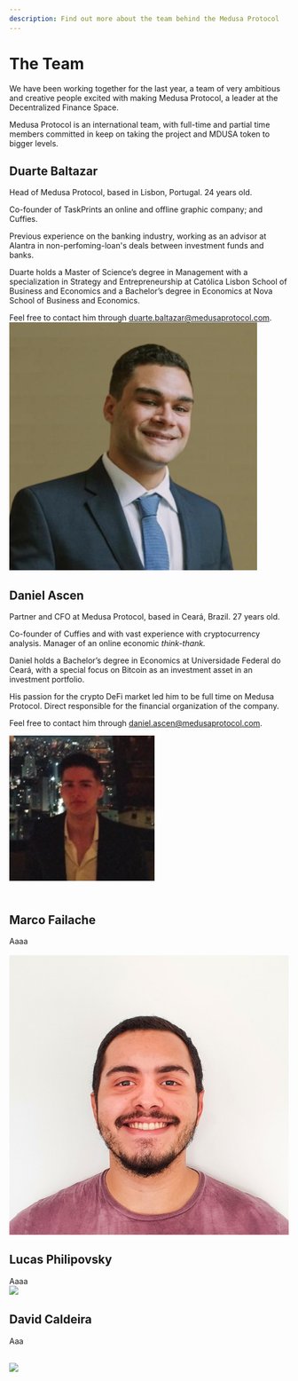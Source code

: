```yaml
---
description: Find out more about the team behind the Medusa Protocol
---
```


# The Team

We have been working together for the last year, a team of very ambitious and creative people excited with making Medusa Protocol, a leader at the Decentralized Finance Space.

Medusa Protocol is an international team, with full-time and partial time members committed in keep on taking the project and MDUSA token to bigger levels.



## Duarte Baltazar

Head of Medusa Protocol, based in Lisbon, Portugal. 24 years old.&#x20;

Co-founder of TaskPrints an online and offline graphic company; and Cuffies.

Previous experience on the banking industry, working as an advisor at Alantra in non-perfoming-loan's deals between investment funds and banks.

Duarte holds a Master of Science’s degree in Management with a specialization in Strategy and Entrepreneurship at Católica Lisbon School of Business and Economics and a Bachelor’s degree in Economics at Nova School of Business and Economics.

Feel free to contact him through duarte.baltazar@medusaprotocol.com.\
![](<../.gitbook/assets/Untitled-design-12-e1649455316767 (1).png>)

## Daniel Ascen

Partner and CFO at Medusa Protocol, based in Ceará, Brazil. 27 years old.&#x20;

Co-founder of Cuffies and with vast experience with cryptocurrency analysis. Manager of an online economic _think-thank._&#x20;

Daniel holds a Bachelor’s degree in Economics at Universidade Federal do Ceará, with a special focus on Bitcoin as an investment asset in an investment portfolio.&#x20;

His passion for the crypto DeFi market led him to be full time on Medusa Protocol. Direct responsible for the financial organization of the company.

Feel free to contact him through daniel.ascen@medusaprotocol.com.

![](../.gitbook/assets/daniel-ascen-e1649456516179.png)

\
Marco Failache
--------------

Aaaa\
\
![](../.gitbook/assets/marco.jpg)

## Lucas Philipovsky

Aaaa\
![](../.gitbook/assets/photo\_2021-06-01\_13-37-11.jpg)

## David Caldeira

Aaa&#x20;

\
![](../.gitbook/assets/godGLNmN\_400x400.jpg)
